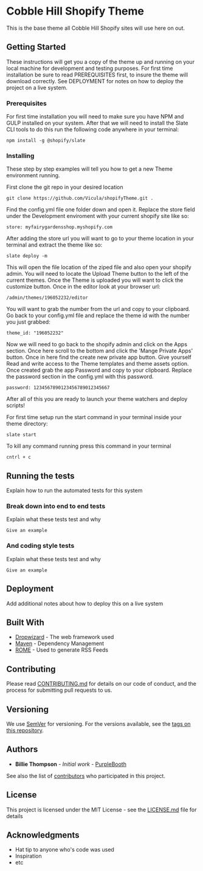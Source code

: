 # Cobble Hill Shopify Theme

This is the base theme all Cobble Hill Shopify sites will use here on out.

## Getting Started

These instructions will get you a copy of the theme up and running on your local machine for development and testing purposes. For first time installation be sure to read PREREQUISITES first, to insure the theme will download correctly. See DEPLOYMENT for notes on how to deploy the project on a live system.

### Prerequisites

For first time installation you will need to make sure you have NPM and GULP installed on your system. After that we will need to install the Slate CLI tools to do this run the following code anywhere in your terminal:

```
npm install -g @shopify/slate
```

### Installing

These step by step examples will tell you how to get a new Theme environment running.

First clone the git repo in your desired location

```
git clone https://github.com/Vicula/shopifyTheme.git .
```

Find the config.yml file one folder down and open it.
Replace the store field under the Development enviroment with your current shopify site like so:

```
store: myfairygardensshop.myshopify.com
```

After adding the store url you will want to go to your theme location in your terminal and extract the theme like so:

```
slate deploy -m
```

This will open the file location of the ziped file and also open your shopify admin.
You will need to locate the Upload Theme button to the left of the current themes.
Once the Theme is uploaded you will want to click the customize button.
Once in the editor look at your browser url:

```
/admin/themes/196052232/editor
```

You will want to grab the number from the url and copy to your clipboard.
Go back to your config.yml file and replace the theme id with the number you just grabbed:


```
theme_id: "196052232"
```

Now we will need to go back to the shopify admin and click on the Apps section.
Once here scroll to the bottom and click the 'Mange Private Apps' button.
Once in here find the create new private app button.
Give yourself Read and write access to the Theme templates and theme assets option.
Once created grab the app Password and copy to your clipboard.
Replace the password section in the config.yml with this password.

```
password: 1234567890123456789012345667
```

After all of this you are ready to launch your theme watchers and deploy scripts!

For first time setup run the start command in your terminal inside your theme directory:

```
slate start
```

To kill any command running press this command in your terminal

```
cntrl + c
```


## Running the tests

Explain how to run the automated tests for this system

### Break down into end to end tests

Explain what these tests test and why

```
Give an example
```

### And coding style tests

Explain what these tests test and why

```
Give an example
```

## Deployment

Add additional notes about how to deploy this on a live system

## Built With

* [Dropwizard](http://www.dropwizard.io/1.0.2/docs/) - The web framework used
* [Maven](https://maven.apache.org/) - Dependency Management
* [ROME](https://rometools.github.io/rome/) - Used to generate RSS Feeds

## Contributing

Please read [CONTRIBUTING.md](https://gist.github.com/PurpleBooth/b24679402957c63ec426) for details on our code of conduct, and the process for submitting pull requests to us.

## Versioning

We use [SemVer](http://semver.org/) for versioning. For the versions available, see the [tags on this repository](https://github.com/your/project/tags).

## Authors

* **Billie Thompson** - *Initial work* - [PurpleBooth](https://github.com/PurpleBooth)

See also the list of [contributors](https://github.com/your/project/contributors) who participated in this project.

## License

This project is licensed under the MIT License - see the [LICENSE.md](LICENSE.md) file for details

## Acknowledgments

* Hat tip to anyone who's code was used
* Inspiration
* etc
